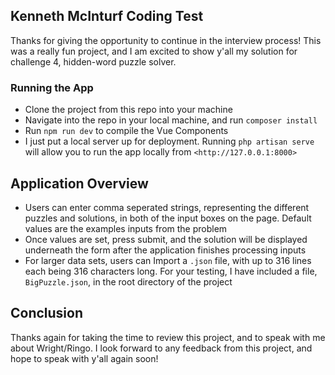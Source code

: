 ## Kenneth McInturf Coding Test

Thanks for giving the opportunity to continue in the interview process! This was a really fun project, and I am excited to show y'all  my solution for challenge 4, hidden-word puzzle solver. 

### Running the App
- Clone the project from this repo into your machine
- Navigate into the repo in your local machine, and run `composer install`
- Run `npm run dev` to compile the Vue Components
- I just put a local server up for deployment. Running `php artisan serve` will allow you to run the app locally from `<http://127.0.0.1:8000>`

## Application Overview
- Users can enter comma seperated strings, representing the different puzzles and solutions, in both of the input boxes on the page. Default values are the examples inputs from the problem
- Once values are set, press submit, and the solution will be displayed underneath the form after the application finishes processing inputs
- For larger data sets, users can Import a `.json` file, with up to 316 lines each being 316 characters long. For your testing, I have included a file, `BigPuzzle.json`, in the root directory of the project

## Conclusion
Thanks again for taking the time to review this project, and to speak with me about Wright/Ringo. I look forward to any feedback from this project, and hope to speak with y'all again soon!